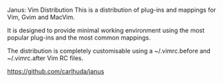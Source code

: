 Janus: Vim Distribution
This is a distribution of plug-ins and mappings for Vim, Gvim and MacVim.

It is designed to provide minimal working environment using the most popular plug-ins and the most common mappings.

The distribution is completely customisable using a ~/.vimrc.before and ~/.vimrc.after Vim RC files.

https://github.com/carlhuda/janus

